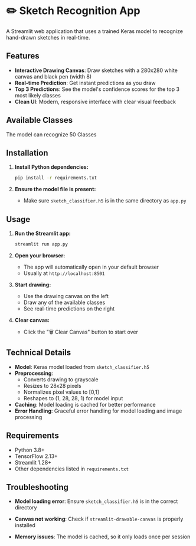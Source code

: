 # ✏️ Sketch Recognition App

A Streamlit web application that uses a trained Keras model to recognize hand-drawn sketches in real-time.

## Features

- **Interactive Drawing Canvas**: Draw sketches with a 280x280 white canvas and black pen (width 8)
- **Real-time Prediction**: Get instant predictions as you draw
- **Top 3 Predictions**: See the model's confidence scores for the top 3 most likely classes
- **Clean UI**: Modern, responsive interface with clear visual feedback

## Available Classes

The model can recognize 50 Classes

## Installation

1. **Install Python dependencies:**
   ```bash
   pip install -r requirements.txt
   ```

2. **Ensure the model file is present:**
   - Make sure `sketch_classifier.h5` is in the same directory as `app.py`

## Usage

1. **Run the Streamlit app:**
   ```bash
   streamlit run app.py
   ```

2. **Open your browser:**
   - The app will automatically open in your default browser
   - Usually at `http://localhost:8501`

3. **Start drawing:**
   - Use the drawing canvas on the left
   - Draw any of the available classes
   - See real-time predictions on the right

4. **Clear canvas:**
   - Click the "🗑️ Clear Canvas" button to start over

## Technical Details

- **Model**: Keras model loaded from `sketch_classifier.h5`
- **Preprocessing**: 
  - Converts drawing to grayscale
  - Resizes to 28x28 pixels
  - Normalizes pixel values to [0,1]
  - Reshapes to (1, 28, 28, 1) for model input
- **Caching**: Model loading is cached for better performance
- **Error Handling**: Graceful error handling for model loading and image processing

## Requirements

- Python 3.8+
- TensorFlow 2.13+
- Streamlit 1.28+
- Other dependencies listed in `requirements.txt`

## Troubleshooting

- **Model loading error**: Ensure `sketch_classifier.h5` is in the correct directory
- **Canvas not working**: Check if `streamlit-drawable-canvas` is properly installed

- **Memory issues**: The model is cached, so it only loads once per session 
